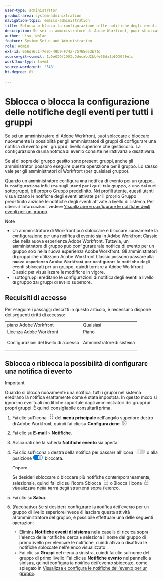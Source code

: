 ```yaml
---
user-type: administrator
product-area: system-administration
navigation-topic: emails-administration
title: Sblocca o blocca la configurazione delle notifiche degli eventi per tutti i gruppi
description: Se sei un amministratore di Adobe Workfront, puoi sbloccare o bloccare nuovamente la possibilità per gli amministratori di gruppi di configurare una notifica di evento per i gruppi di livello superiore che gestiscono. La configurazione di una notifica di evento consiste nell’attivarla o disattivarla.
author: Lisa, Nolan
feature: System Setup and Administration
role: Admin
exl-id: 056d76c1-7e9b-49b9-974a-75765e53b7fd
source-git-commit: 1c0a656f2603c5decabd2bb4e88da1b9530f9e1c
workflow-type: tm+mt
source-wordcount: '548'
ht-degree: 0%

---
```


# Sblocca o blocca la configurazione delle notifiche degli eventi per tutti i gruppi

Se sei un amministratore di Adobe Workfront, puoi sbloccare o bloccare nuovamente la possibilità per gli amministratori di gruppi di configurare una notifica di evento per i gruppi di livello superiore che gestiscono. La configurazione di una notifica di evento consiste nell’attivarla o disattivarla.

Se al di sopra del gruppo gestito sono presenti gruppi, anche gli amministratori possono eseguire questa operazione per il gruppo. Lo stesso vale per gli amministratori di Workfront (per qualsiasi gruppo).

Quando un amministratore configura una notifica di evento per un gruppo, la configurazione influisce sugli utenti per i quali tale gruppo, o uno dei suoi sottogruppi, è il proprio Gruppo predefinito. Nei profili utente, questi utenti visualizzano le notifiche degli eventi attivate per il proprio Gruppo predefinito anziché le notifiche degli eventi attivate a livello di sistema. Per ulteriori informazioni, vedere [Visualizzare e configurare le notifiche degli eventi per un gruppo](../../../administration-and-setup/manage-groups/create-and-manage-groups/view-and-configure-event-notifications-group.md).

>[!NOTE]
>
>* Un amministratore di Workfront può sbloccare e bloccare nuovamente la configurazione per una notifica di evento sia in Adobe Workfront Classic che nella nuova esperienza Adobe Workfront. Tuttavia, un amministratore di gruppo può configurare tale notifica di evento per un gruppo solo nella nuova esperienza Adobe Workfront. Gli amministratori di gruppi che utilizzano Adobe Workfront Classic possono passare alla nuova esperienza Adobe Workfront per configurare le notifiche degli eventi sbloccati per un gruppo, quindi tornare a Adobe Workfront Classic per visualizzare le modifiche in vigore.
>* I sottogruppi ereditano le configurazioni di notifica degli eventi a livello di gruppo dai gruppi di livello superiore.
>

## Requisiti di accesso

Per eseguire i passaggi descritti in questo articolo, è necessario disporre dei seguenti diritti di accesso:

<table style="table-layout:auto"> 
 <col> 
 <col> 
 <tbody> 
  <tr> 
   <td role="rowheader">piano Adobe Workfront</td> 
   <td>Qualsiasi</td> 
  </tr> 
  <tr> 
   <td role="rowheader">Licenza Adobe Workfront</td> 
   <td>Piano</td> 
  </tr> 
  <tr> 
   <td role="rowheader">Configurazioni del livello di accesso</td> 
   <td> <p>Amministratore di sistema</p> </td> 
  </tr> 
 </tbody> 
</table>

## Sblocca o riblocca la possibilità di configurare una notifica di evento

>[!IMPORTANT]
>
>Quando si blocca nuovamente una notifica, tutti i gruppi nel sistema ereditano la notifica esattamente come è stata impostata. In questo modo si ignorano eventuali modifiche apportate dagli amministratori dei gruppi ai propri gruppi. È quindi consigliabile consultarli prima.

1. Fai clic sull&#39;icona ![](assets/main-menu-icon.png) del **menu principale** nell&#39;angolo superiore destro di Adobe Workfront, quindi fai clic su **Configurazione** ![](assets/gear-icon-settings.png).

1. Fai clic su **E-mail** > **Notifiche**.

1. Assicurati che la scheda **Notifiche evento** sia aperta.
1. Fai clic sull&#39;icona a destra della notifica per passare all&#39;icona ![Blocca](assets/lock-toggle-button.png) o alla posizione ![Sblocca icona](assets/unlock-toggle-button.png) bloccata.

   Oppure

   Se desideri sbloccare o bloccare più notifiche contemporaneamente, selezionale, quindi fai clic sull&#39;icona Sblocca ![Sblocca](assets/unlock-icon-toolbar.png) o Blocca l&#39;icona ![Blocca](assets/lock-icon-locked-qs.png) visualizzata nella barra degli strumenti sopra l&#39;elenco.

1. Fai clic su **Salva**.
1. (Facoltativo) Se si desidera configurare la notifica dell&#39;evento per un gruppo di livello superiore invece di lasciare questa attività all&#39;amministratore del gruppo, è possibile effettuare una delle seguenti operazioni:

   * Elimina **Notifiche eventi di sistema** nella casella di ricerca sopra l&#39;elenco delle notifiche, cerca e seleziona il nome del gruppo di primo livello per elencare le notifiche, quindi attiva o disattiva le notifiche sbloccate nell&#39;elenco visualizzato.
   * Fai clic su **Gruppi** nel menu a sinistra, quindi fai clic sul nome del gruppo di primo livello. Fai clic su **Notifiche evento** nel pannello a sinistra, quindi configura la notifica dell&#39;evento sbloccato, come spiegato in [Visualizza e configura le notifiche dell&#39;evento per un gruppo](../../../administration-and-setup/manage-groups/create-and-manage-groups/view-and-configure-event-notifications-group.md).
